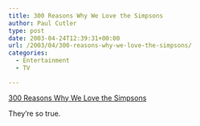 ```yaml
---
title: 300 Reasons Why We Love the Simpsons
author: Paul Cutler
type: post
date: 2003-04-24T12:39:31+00:00
url: /2003/04/300-reasons-why-we-love-the-simpsons/
categories:
  - Entertainment
  - TV

---
```

[300 Reasons Why We Love the Simpsons][1]

They&#8217;re so true.

 [1]: http://www.observer.co.uk/review/story/0,6903,939751,00.html